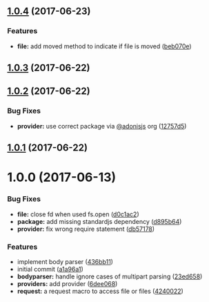 <a name="1.0.4"></a>
## [1.0.4](https://github.com/adonisjs/adonis-bodyparser/compare/v1.0.3...v1.0.4) (2017-06-23)


### Features

* **file:** add moved method to indicate if file is moved ([beb070e](https://github.com/adonisjs/adonis-bodyparser/commit/beb070e))



<a name="1.0.3"></a>
## [1.0.3](https://github.com/adonisjs/adonis-middleware/compare/v1.0.2...v1.0.3) (2017-06-22)



<a name="1.0.2"></a>
## [1.0.2](https://github.com/adonisjs/adonis-middleware/compare/v1.0.1...v1.0.2) (2017-06-22)


### Bug Fixes

* **provider:** use correct package via [@adonisjs](https://github.com/adonisjs) org ([12757d5](https://github.com/adonisjs/adonis-middleware/commit/12757d5))



<a name="1.0.1"></a>
## [1.0.1](https://github.com/adonisjs/adonis-middleware/compare/v1.0.0...v1.0.1) (2017-06-22)



<a name="1.0.0"></a>
# 1.0.0 (2017-06-13)


### Bug Fixes

* **file:** close fd when used fs.open ([d0c1ac2](https://github.com/adonisjs/adonis-middleware/commit/d0c1ac2))
* **package:** add missing standardjs dependency ([d895b64](https://github.com/adonisjs/adonis-middleware/commit/d895b64))
* **provider:** fix wrong require statement ([db57178](https://github.com/adonisjs/adonis-middleware/commit/db57178))


### Features

* implement body parser ([436bb11](https://github.com/adonisjs/adonis-middleware/commit/436bb11))
* initial commit ([a1a96a1](https://github.com/adonisjs/adonis-middleware/commit/a1a96a1))
* **bodyparser:** handle ignore cases of multipart parsing ([23ed658](https://github.com/adonisjs/adonis-middleware/commit/23ed658))
* **providers:** add provider ([6dee068](https://github.com/adonisjs/adonis-middleware/commit/6dee068))
* **request:** a request macro to access file or files ([4240022](https://github.com/adonisjs/adonis-middleware/commit/4240022))



